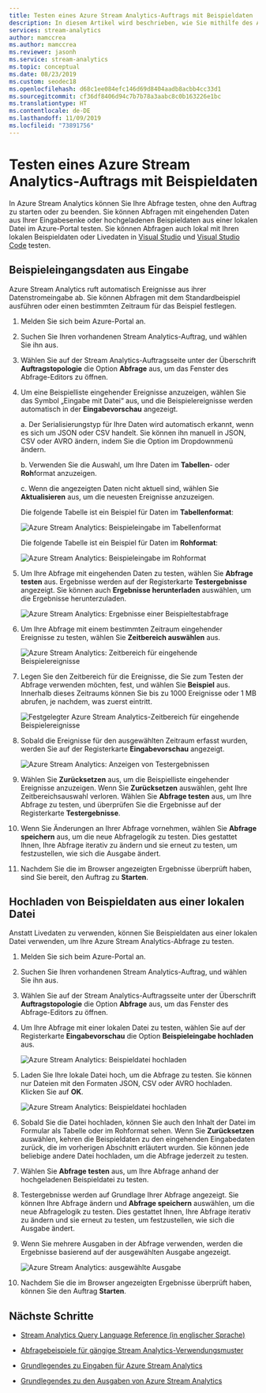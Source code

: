 ```yaml
---
title: Testen eines Azure Stream Analytics-Auftrags mit Beispieldaten
description: In diesem Artikel wird beschrieben, wie Sie mithilfe des Azure-Portals einen Azure Stream Analytics-Auftrag mit Beispieleingabedaten testen und Beispieldaten hochladen.
services: stream-analytics
author: mamccrea
ms.author: mamccrea
ms.reviewer: jasonh
ms.service: stream-analytics
ms.topic: conceptual
ms.date: 08/23/2019
ms.custom: seodec18
ms.openlocfilehash: d68c1ee084efc146d69d8404aadb8acbb4cc33d1
ms.sourcegitcommit: cf36df8406d94c7b7b78a3aabc8c0b163226e1bc
ms.translationtype: HT
ms.contentlocale: de-DE
ms.lasthandoff: 11/09/2019
ms.locfileid: "73891756"
---
```

# <a name="test-an-azure-stream-analytics-job-with-sample-data"></a>Testen eines Azure Stream Analytics-Auftrags mit Beispieldaten

In Azure Stream Analytics können Sie Ihre Abfrage testen, ohne den Auftrag zu starten oder zu beenden. Sie können Abfragen mit eingehenden Daten aus Ihrer Eingabesenke oder hochgeladenen Beispieldaten aus einer lokalen Datei im Azure-Portal testen. Sie können Abfragen auch lokal mit Ihren lokalen Beispieldaten oder Livedaten in [Visual Studio](stream-analytics-live-data-local-testing.md) und [Visual Studio Code](vscode-local-run.md) testen. 

## <a name="sample-incoming-data-from-input"></a>Beispieleingangsdaten aus Eingabe

Azure Stream Analytics ruft automatisch Ereignisse aus ihrer Datenstromeingabe ab. Sie können Abfragen mit dem Standardbeispiel ausführen oder einen bestimmten Zeitraum für das Beispiel festlegen.

1. Melden Sie sich beim Azure-Portal an.

2. Suchen Sie Ihren vorhandenen Stream Analytics-Auftrag, und wählen Sie ihn aus.

3. Wählen Sie auf der Stream Analytics-Auftragsseite unter der Überschrift **Auftragstopologie** die Option **Abfrage** aus, um das Fenster des Abfrage-Editors zu öffnen. 

4. Um eine Beispielliste eingehender Ereignisse anzuzeigen, wählen Sie das Symbol „Eingabe mit Datei“ aus, und die Beispielereignisse werden automatisch in der **Eingabevorschau** angezeigt. 

   a. Der Serialisierungstyp für Ihre Daten wird automatisch erkannt, wenn es sich um JSON oder CSV handelt. Sie können ihn manuell in JSON, CSV oder AVRO ändern, indem Sie die Option im Dropdownmenü ändern.
    
   b. Verwenden Sie die Auswahl, um Ihre Daten im **Tabellen**- oder **Roh**format anzuzeigen.
    
   c. Wenn die angezeigten Daten nicht aktuell sind, wählen Sie **Aktualisieren** aus, um die neuesten Ereignisse anzuzeigen.

   Die folgende Tabelle ist ein Beispiel für Daten im **Tabellenformat**:

   ![Azure Stream Analytics: Beispieleingabe im Tabellenformat](./media/stream-analytics-test-query/asa-sample-table.png)

   Die folgende Tabelle ist ein Beispiel für Daten im **Rohformat**:

   ![Azure Stream Analytics: Beispieleingabe im Rohformat](./media/stream-analytics-test-query/asa-sample-raw.png)

5. Um Ihre Abfrage mit eingehenden Daten zu testen, wählen Sie **Abfrage testen** aus. Ergebnisse werden auf der Registerkarte **Testergebnisse** angezeigt. Sie können auch **Ergebnisse herunterladen** auswählen, um die Ergebnisse herunterzuladen.

   ![Azure Stream Analytics: Ergebnisse einer Beispieltestabfrage](./media/stream-analytics-test-query/asa-test-query.png)

6. Um Ihre Abfrage mit einem bestimmten Zeitraum eingehender Ereignisse zu testen, wählen Sie **Zeitbereich auswählen** aus.
   
   ![Azure Stream Analytics: Zeitbereich für eingehende Beispielereignisse](./media/stream-analytics-test-query/asa-select-time-range.png)

7. Legen Sie den Zeitbereich für die Ereignisse, die Sie zum Testen der Abfrage verwenden möchten, fest, und wählen Sie **Beispiel** aus. Innerhalb dieses Zeitraums können Sie bis zu 1000 Ereignisse oder 1 MB abrufen, je nachdem, was zuerst eintritt.

   ![Festgelegter Azure Stream Analytics-Zeitbereich für eingehende Beispielereignisse](./media/stream-analytics-test-query/asa-set-time-range.png)

8. Sobald die Ereignisse für den ausgewählten Zeitraum erfasst wurden, werden Sie auf der Registerkarte **Eingabevorschau** angezeigt.

   ![Azure Stream Analytics: Anzeigen von Testergebnissen](./media/stream-analytics-test-query/asa-view-test-results.png)

9. Wählen Sie **Zurücksetzen** aus, um die Beispielliste eingehender Ereignisse anzuzeigen. Wenn Sie **Zurücksetzen** auswählen, geht Ihre Zeitbereichsauswahl verloren. Wählen Sie **Abfrage testen** aus, um Ihre Abfrage zu testen, und überprüfen Sie die Ergebnisse auf der Registerkarte **Testergebnisse**.

10. Wenn Sie Änderungen an Ihrer Abfrage vornehmen, wählen Sie **Abfrage speichern** aus, um die neue Abfragelogik zu testen. Dies gestattet Ihnen, Ihre Abfrage iterativ zu ändern und sie erneut zu testen, um festzustellen, wie sich die Ausgabe ändert.

11. Nachdem Sie die im Browser angezeigten Ergebnisse überprüft haben, sind Sie bereit, den Auftrag zu **Starten**.

## <a name="upload-sample-data-from-a-local-file"></a>Hochladen von Beispieldaten aus einer lokalen Datei

Anstatt Livedaten zu verwenden, können Sie Beispieldaten aus einer lokalen Datei verwenden, um Ihre Azure Stream Analytics-Abfrage zu testen.

1. Melden Sie sich beim Azure-Portal an.
   
2. Suchen Sie Ihren vorhandenen Stream Analytics-Auftrag, und wählen Sie ihn aus.

3. Wählen Sie auf der Stream Analytics-Auftragsseite unter der Überschrift **Auftragstopologie** die Option **Abfrage** aus, um das Fenster des Abfrage-Editors zu öffnen.

4. Um Ihre Abfrage mit einer lokalen Datei zu testen, wählen Sie auf der Registerkarte **Eingabevorschau** die Option **Beispieleingabe hochladen** aus. 

   ![Azure Stream Analytics: Beispieldatei hochladen](./media/stream-analytics-test-query/asa-upload-sample-file.png)

5. Laden Sie Ihre lokale Datei hoch, um die Abfrage zu testen. Sie können nur Dateien mit den Formaten JSON, CSV oder AVRO hochladen. Klicken Sie auf **OK**.

   ![Azure Stream Analytics: Beispieldatei hochladen](./media/stream-analytics-test-query/asa-upload-sample-json-file.png)

6. Sobald Sie die Datei hochladen, können Sie auch den Inhalt der Datei im Formular als Tabelle oder im Rohformat sehen. Wenn Sie **Zurücksetzen** auswählen, kehren die Beispieldaten zu den eingehenden Eingabedaten zurück, die im vorherigen Abschnitt erläutert wurden. Sie können jede beliebige andere Datei hochladen, um die Abfrage jederzeit zu testen.

7. Wählen Sie **Abfrage testen** aus, um Ihre Abfrage anhand der hochgeladenen Beispieldatei zu testen.

8. Testergebnisse werden auf Grundlage Ihrer Abfrage angezeigt. Sie können Ihre Abfrage ändern und **Abfrage speichern** auswählen, um die neue Abfragelogik zu testen. Dies gestattet Ihnen, Ihre Abfrage iterativ zu ändern und sie erneut zu testen, um festzustellen, wie sich die Ausgabe ändert.

9. Wenn Sie mehrere Ausgaben in der Abfrage verwenden, werden die Ergebnisse basierend auf der ausgewählten Ausgabe angezeigt. 

   ![Azure Stream Analytics: ausgewählte Ausgabe](./media/stream-analytics-test-query/asa-sample-test-selected-output.png)

10. Nachdem Sie die im Browser angezeigten Ergebnisse überprüft haben, können Sie den Auftrag **Starten**.

## <a name="next-steps"></a>Nächste Schritte

* [Stream Analytics Query Language Reference (in englischer Sprache)](https://docs.microsoft.com/stream-analytics-query/stream-analytics-query-language-reference)

* [Abfragebeispiele für gängige Stream Analytics-Verwendungsmuster](stream-analytics-stream-analytics-query-patterns.md)

* [Grundlegendes zu Eingaben für Azure Stream Analytics](stream-analytics-add-inputs.md)

* [Grundlegendes zu den Ausgaben von Azure Stream Analytics](stream-analytics-define-outputs.md)